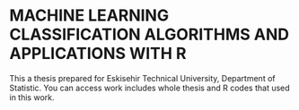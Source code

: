 # MACHINE LEARNING CLASSIFICATION ALGORITHMS AND APPLICATIONS WITH R

This a thesis prepared for Eskisehir Technical University, Department of Statistic. You can access work includes whole thesis and R codes that used in this work.
